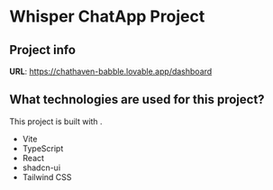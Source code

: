 # Whisper ChatApp Project

## Project info

**URL**: https://chathaven-babble.lovable.app/dashboard

## What technologies are used for this project?

This project is built with .

- Vite
- TypeScript
- React
- shadcn-ui
- Tailwind CSS
